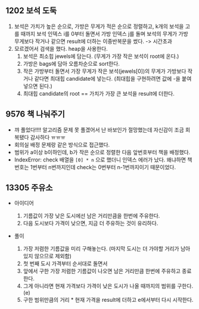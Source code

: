 ## 1202 보석 도둑

1. 보석은 가치가 높은 순으로, 가방은 무게가 적은 순으로 정렬하고, k개의 보석을 고를 때까지 보석 인덱스 i를 0부터 돌면서 가방 인덱스 j를 돌며 보석의 무게가 가방 무게보다 작거나 같으면 result에 더하는 이중반복문을 썼다.
   -> 시간초과
2. 모르겠어서 검색을 했다. heap을 사용한다.
   1. 보석은 최소힙 jewels에 담는다. (무게가 가장 작은 보석이 root에 온다.)
   2. 가방은 bags에 담아 오름차순으로 sort한다.
   3. 작은 가방부터 돌면서 가장 무게가 작은 보석(jewels[0])의 무게가 가방보다 작거나 같다면 최대힙 candidate에 넣는다. (최대힙을 구현하려면 값에 -을 붙여 넣으면 된다.)
   4. 최대힙 candidate의 root == 가치가 가장 큰 보석을 result에 더한다.



## 9576 책 나눠주기

- 꺄 풀었다!!!! 알고리즘 문제 못 풀겠어서 난 바보인가 절망했는데 자신감이 조금 회복됐다 감사하다 ㅠㅠㅠ
- 회의실 배정 문제랑 같은 방식으로 접근했다.
- 범위가 a이상 b이하인데, b가 작은 순으로 정렬한 다음 앞번호부터 책을 배정했다.
- IndexError: check 배열을 `[0] * n` 으로 했더니 인덱스 에러가 났다. 왜냐하면 책 번호는 1번부터 n번까지인데 check는 0번부터 n-1번까지이기 때문이었다.



## 13305 주유소

- 아이디어
  1. 기름값이 가장 낮은 도시에선 남은 거리만큼을 한번에 주유한다.
  2. 다음 도시보다 가격이 낮으면, 지금 더 주유하는 것이 유리하다.

- 풀이
  1. 가장 저렴한 기름값을 미리 구해놓는다. (마지막 도시는 더 가야할 거리가 남아있지 않으므로 제외함)
  2. 첫 번째 도시 가격부터 순서대로 돌면서
  3. 앞에서 구한 가장 저렴한 기름값이 나오면 남은 거리만큼 한번에 주유하고 종료한다.
  4.  그게 아니라면 현재 가격보다 가격이 낮은 도시가 나올 때까지의 범위를 구한다. (e)
  5. 구한 범위만큼의 거리 * 현재 가격을 result에 더하고 e에서부터 다시 시작한다.